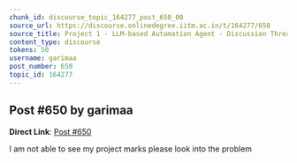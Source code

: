 ```yaml
---
chunk_id: discourse_topic_164277_post_650_00
source_url: https://discourse.onlinedegree.iitm.ac.in/t/164277/650
source_title: Project 1 - LLM-based Automation Agent - Discussion Thread [TDS Jan 2025]
content_type: discourse
tokens: 50
username: garimaa
post_number: 650
topic_id: 164277
---
```


## Post #650 by garimaa

**Direct Link**: [Post #650](https://discourse.onlinedegree.iitm.ac.in/t/164277/650)

I am not able to see my project marks please look into the problem

